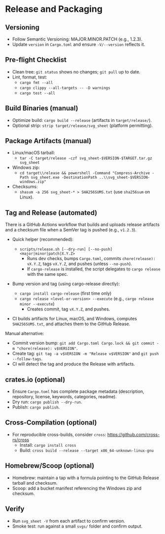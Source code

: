 # Release and Packaging

## Versioning
- Follow Semantic Versioning: MAJOR.MINOR.PATCH (e.g., 1.2.3).
- Update `version` in `Cargo.toml` and ensure `-V/--version` reflects it.

## Pre‑flight Checklist
- Clean tree: `git status` shows no changes; `git pull` up to date.
- Lint, format, test:
  - `cargo fmt --all`
  - `cargo clippy --all-targets -- -D warnings`
  - `cargo test --all`

## Build Binaries (manual)
- Optimize build: `cargo build --release` (artifacts in `target/release/`).
- Optional strip: `strip target/release/svg_sheet` (platform permitting).

## Package Artifacts (manual)
- Linux/macOS tarball:
  - `tar -C target/release -czf svg_sheet-$VERSION-$TARGET.tar.gz svg_sheet`
- Windows zip:
  - `cd target\\release && powershell -Command "Compress-Archive -Path svg_sheet.exe -DestinationPath ..\\svg_sheet-$VERSION-windows.zip"`
- Checksums:
  - `shasum -a 256 svg_sheet-* > SHA256SUMS.txt` (use `sha256sum` on Linux).

## Tag and Release (automated)
There is a GitHub Actions workflow that builds and uploads release artifacts and a checksum file when a SemVer tag is pushed (e.g., `v1.2.3`).

- Quick helper (recommended):
  - `scripts/release.sh [--dry-run] [--no-push] <major|minor|patch|X.Y.Z>`
    - Runs dev checks, bumps `Cargo.toml`, commits `chore(release): vX.Y.Z`, tags `vX.Y.Z`, and pushes (unless `--no-push`).
    - If `cargo-release` is installed, the script delegates to `cargo release` with the same spec.

- Bump version and tag (using cargo-release directly):
  - `cargo install cargo-release` (first time only)
  - `cargo release <level-or-version> --execute` (e.g., `cargo release minor --execute`)
    - Creates commit, tag `vX.Y.Z`, and pushes.
- CI builds artifacts for Linux, macOS, and Windows, computes `SHA256SUMS.txt`, and attaches them to the GitHub Release.

Manual alternative:
- Commit version bump: `git add Cargo.toml Cargo.lock && git commit -m "chore(release): v$VERSION"`.
- Create tag: `git tag -a v$VERSION -m "Release v$VERSION"` and `git push --follow-tags`.
- CI will detect the tag and produce the Release with artifacts.

## crates.io (optional)
- Ensure `Cargo.toml` has complete package metadata (description, repository, license, keywords, categories, readme).
- Dry run: `cargo publish --dry-run`.
- Publish: `cargo publish`.

## Cross‑Compilation (optional)
- For reproducible cross-builds, consider `cross`: https://github.com/cross-rs/cross
  - Install: `cargo install cross`
  - Build: `cross build --release --target x86_64-unknown-linux-gnu`

## Homebrew/Scoop (optional)
- Homebrew: maintain a tap with a formula pointing to the GitHub Release tarball and checksum.
- Scoop: add a bucket manifest referencing the Windows zip and checksum.

## Verify
- Run `svg_sheet -V` from each artifact to confirm version.
- Smoke test: run against a small `svgs/` folder and confirm output.
